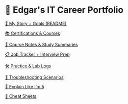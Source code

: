 # 🚀 Edgar's IT Career Portfolio

[🧠 My Story + Goals (README)](%F0%9F%9A%80%20Edgar's%20IT%20Career%20Portfolio%20239f13f38cf680e08862d5ba09fef8a1/%F0%9F%A7%A0%20My%20Story%20+%20Goals%20(README)%20239f13f38cf680acba07f4430bcd9252.md)

[
📚 Certifications & Courses](%F0%9F%9A%80%20Edgar's%20IT%20Career%20Portfolio%20239f13f38cf680e08862d5ba09fef8a1/%F0%9F%93%9A%20Certifications%20&%20Courses%20239f13f38cf6800782c8f3e5fcebdec4.md)

[
🔧 Course Notes & Study Summaries](%F0%9F%9A%80%20Edgar's%20IT%20Career%20Portfolio%20239f13f38cf680e08862d5ba09fef8a1/%F0%9F%94%A7%20Course%20Notes%20&%20Study%20Summaries%20239f13f38cf68004ab81eb579533bbf2.md)

[
📋 Job Tracker + Interview Prep](%F0%9F%9A%80%20Edgar's%20IT%20Career%20Portfolio%20239f13f38cf680e08862d5ba09fef8a1/%F0%9F%93%8B%20Job%20Tracker%20+%20Interview%20Prep%20239f13f38cf680a1a246cf3d2ea58b87.md)

[🛠 Practice & Lab Logs](%F0%9F%9A%80%20Edgar's%20IT%20Career%20Portfolio%20239f13f38cf680e08862d5ba09fef8a1/%F0%9F%9B%A0%20Practice%20&%20Lab%20Logs%20239f13f38cf68031b643c5de6ffa5839.md)

[
📄 Troubleshooting Scenarios](%F0%9F%9A%80%20Edgar's%20IT%20Career%20Portfolio%20239f13f38cf680e08862d5ba09fef8a1/%F0%9F%93%84%20Troubleshooting%20Scenarios%20239f13f38cf6802f87b1fd70b30fbe72.md)

[
🧠 Explain Like I’m 5](%F0%9F%9A%80%20Edgar's%20IT%20Career%20Portfolio%20239f13f38cf680e08862d5ba09fef8a1/%F0%9F%A7%A0%20Explain%20Like%20I%E2%80%99m%205%20239f13f38cf680beb2a9f2f4e6200317.md)

[
🧾 Cheat Sheets](%F0%9F%9A%80%20Edgar's%20IT%20Career%20Portfolio%20239f13f38cf680e08862d5ba09fef8a1/%F0%9F%A7%BE%20Cheat%20Sheets%20239f13f38cf6808babfeef30da3deb46.md)
